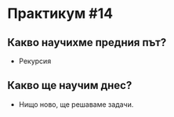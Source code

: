 # Практикум #14

## Какво научихме предния път?
* Рекурсия

## Какво ще научим днес?
* Нищо ново, ще решаваме задачи.
